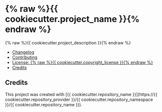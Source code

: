 # {% raw %}{{ cookiecutter.project_name }}{% endraw %}

<!-- badge list -->
{% raw %}{{ cookiecutter.project_description }}{% endraw %}

<!-- logo -->

- [Changelog](CHANGELOG.md)
- [Contributing](CONTRIBUTING.md)
- [License: {% raw %}{{ cookiecutter.copyright_license }}{% endraw %}](LICENSE)
- [Credits](#credits)

## Credits
This project was created with [{{ cookiecutter.repository_name }}](https://{{ cookiecutter.repository_provider }}/{{ cookiecutter.repository_namespace }}/{{ cookiecutter.repository_name }}).

